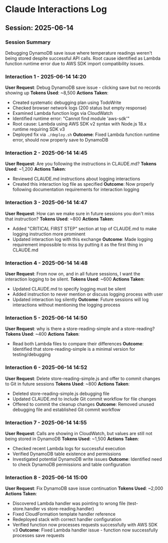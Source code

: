 # Claude Interactions Log

## Session: 2025-06-14

### Session Summary
Debugging DynamoDB save issue where temperature readings weren't being stored despite successful API calls. Root cause identified as Lambda function runtime error due to AWS SDK import compatibility issues.

### Interaction 1 - 2025-06-14 14:20
**User Request**: Debug DynamoDB save issue - clicking save but no records showing up
**Tokens Used**: ~8,500
**Actions Taken**:
- Created systematic debugging plan using TodoWrite
- Checked browser network logs (200 status but empty response)
- Examined Lambda function logs via CloudWatch
- Identified runtime error: "Cannot find module 'aws-sdk'"
- Root cause: Lambda using AWS SDK v2 syntax with Node.js 18.x runtime requiring SDK v3
- Deployed fix via `./deploy.sh`
**Outcome**: Fixed Lambda function runtime error, should now properly save to DynamoDB

### Interaction 2 - 2025-06-14 14:45
**User Request**: Are you following the instructions in CLAUDE.md?
**Tokens Used**: ~1,200
**Actions Taken**:
- Reviewed CLAUDE.md instructions about logging interactions
- Created this interaction log file as specified
**Outcome**: Now properly following documentation requirements for interaction logging

### Interaction 3 - 2025-06-14 14:47
**User Request**: How can we make sure in future sessions you don't miss that instruction?
**Tokens Used**: ~800
**Actions Taken**:
- Added "CRITICAL FIRST STEP" section at top of CLAUDE.md to make logging instruction more prominent
- Updated interaction log with this exchange
**Outcome**: Made logging requirement impossible to miss by putting it as the first thing in CLAUDE.md

### Interaction 4 - 2025-06-14 14:48
**User Request**: From now on, and in all future sessions, I want the interaction logging to be silent.
**Tokens Used**: ~600
**Actions Taken**:
- Updated CLAUDE.md to specify logging must be silent
- Added instruction to never mention or discuss logging process with user
- Updated interaction log silently
**Outcome**: Future sessions will log interactions without mentioning the logging process

### Interaction 5 - 2025-06-14 14:50
**User Request**: why is there a store-reading-simple and a store-reading?
**Tokens Used**: ~400
**Actions Taken**:
- Read both Lambda files to compare their differences
**Outcome**: Identified that store-reading-simple is a minimal version for testing/debugging

### Interaction 6 - 2025-06-14 14:52
**User Request**: Delete store-reading-simple.js and offer to commit changes to Git in future sessions
**Tokens Used**: ~800
**Actions Taken**:
- Deleted store-reading-simple.js debugging file
- Updated CLAUDE.md to include Git commit workflow for file changes
- Offered to commit the cleanup changes
**Outcome**: Removed unused debugging file and established Git commit workflow

### Interaction 7 - 2025-06-14 14:55
**User Request**: Calls are showing in CloudWatch, but values are still not being stored in DynamoDB
**Tokens Used**: ~1,500
**Actions Taken**:
- Checked recent Lambda logs for successful execution
- Verified DynamoDB table existence and permissions
- Investigated potential DynamoDB write issues
**Outcome**: Identified need to check DynamoDB permissions and table configuration

### Interaction 8 - 2025-06-14 15:00
**User Request**: Fix DynamoDB save issue continuation
**Tokens Used**: ~2,000
**Actions Taken**:
- Discovered Lambda handler was pointing to wrong file (test-store.handler vs store-reading.handler)
- Fixed CloudFormation template handler reference
- Redeployed stack with correct handler configuration
- Verified function now processes requests successfully with AWS SDK v3
**Outcome**: Fixed Lambda handler issue - function now successfully processes save requests